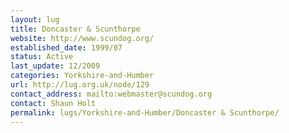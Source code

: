 ```yaml
---
layout: lug
title: Doncaster & Scunthorpe
website: http://www.scundog.org/
established_date: 1999/07
status: Active
last_update: 12/2009
categories: Yorkshire-and-Humber
url: http://lug.org.uk/node/129
contact_address: mailto:webmaster@scundog.org
contact: Shaun Holt
permalink: lugs/Yorkshire-and-Humber/Doncaster & Scunthorpe/
---
```

